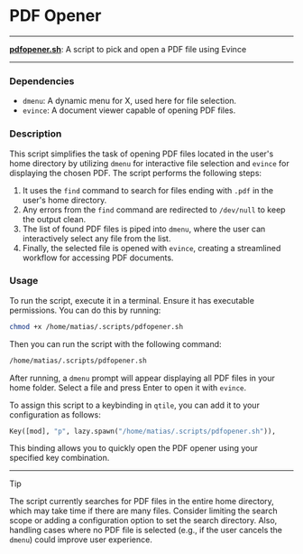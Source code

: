 # PDF Opener

---

**[pdfopener.sh](pdfopener.sh)**: A script to pick and open a PDF file using Evince

---

### Dependencies

- `dmenu`: A dynamic menu for X, used here for file selection.
- `evince`: A document viewer capable of opening PDF files.

### Description

This script simplifies the task of opening PDF files located in the user's home directory by utilizing `dmenu` for interactive file selection and `evince` for displaying the chosen PDF. The script performs the following steps:

1. It uses the `find` command to search for files ending with `.pdf` in the user's home directory.
2. Any errors from the `find` command are redirected to `/dev/null` to keep the output clean.
3. The list of found PDF files is piped into `dmenu`, where the user can interactively select any file from the list.
4. Finally, the selected file is opened with `evince`, creating a streamlined workflow for accessing PDF documents.

### Usage

To run the script, execute it in a terminal. Ensure it has executable permissions. You can do this by running:

```bash
chmod +x /home/matias/.scripts/pdfopener.sh
```

Then you can run the script with the following command:

```bash
/home/matias/.scripts/pdfopener.sh
```

After running, a `dmenu` prompt will appear displaying all PDF files in your home folder. Select a file and press Enter to open it with `evince`.

To assign this script to a keybinding in `qtile`, you can add it to your configuration as follows:

```python
Key([mod], "p", lazy.spawn("/home/matias/.scripts/pdfopener.sh")),
```

This binding allows you to quickly open the PDF opener using your specified key combination.

---

> [!TIP]  
> The script currently searches for PDF files in the entire home directory, which may take time if there are many files. Consider limiting the search scope or adding a configuration option to set the search directory. Also, handling cases where no PDF file is selected (e.g., if the user cancels the `dmenu`) could improve user experience.
